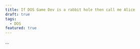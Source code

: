 ```yaml
---
title: If DOS Game Dev is a rabbit hole then call me Alice
draft: true
tags:
  - DOS
featured: true
---
```


...

